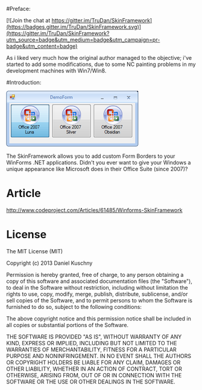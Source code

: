 #Preface:

[![Join the chat at https://gitter.im/TruDan/SkinFramework](https://badges.gitter.im/TruDan/SkinFramework.svg)](https://gitter.im/TruDan/SkinFramework?utm_source=badge&utm_medium=badge&utm_campaign=pr-badge&utm_content=badge)

As i liked very much how the original author managed to the objective; i've started to add some modifications, due to some NC painting problems in my development machines with Win7/Win8. 

#Introduction: 

![Screenshot](Images/office07luna.png)

The SkinFramework allows you to add custom Form Borders to your WinForms .NET applications. Didn't you ever want to give your Windows a unique appearance like Microsoft does in their Office Suite (since 2007)?



# Article
http://www.codeproject.com/Articles/61485/Winforms-SkinFramework

# License
The MIT License (MIT)

Copyright (c) 2013 Daniel Kuschny

Permission is hereby granted, free of charge, to any person obtaining a copy of
this software and associated documentation files (the "Software"), to deal in
the Software without restriction, including without limitation the rights to
use, copy, modify, merge, publish, distribute, sublicense, and/or sell copies of
the Software, and to permit persons to whom the Software is furnished to do so,
subject to the following conditions:

The above copyright notice and this permission notice shall be included in all
copies or substantial portions of the Software.

THE SOFTWARE IS PROVIDED "AS IS", WITHOUT WARRANTY OF ANY KIND, EXPRESS OR
IMPLIED, INCLUDING BUT NOT LIMITED TO THE WARRANTIES OF MERCHANTABILITY, FITNESS
FOR A PARTICULAR PURPOSE AND NONINFRINGEMENT. IN NO EVENT SHALL THE AUTHORS OR
COPYRIGHT HOLDERS BE LIABLE FOR ANY CLAIM, DAMAGES OR OTHER LIABILITY, WHETHER
IN AN ACTION OF CONTRACT, TORT OR OTHERWISE, ARISING FROM, OUT OF OR IN
CONNECTION WITH THE SOFTWARE OR THE USE OR OTHER DEALINGS IN THE SOFTWARE.
